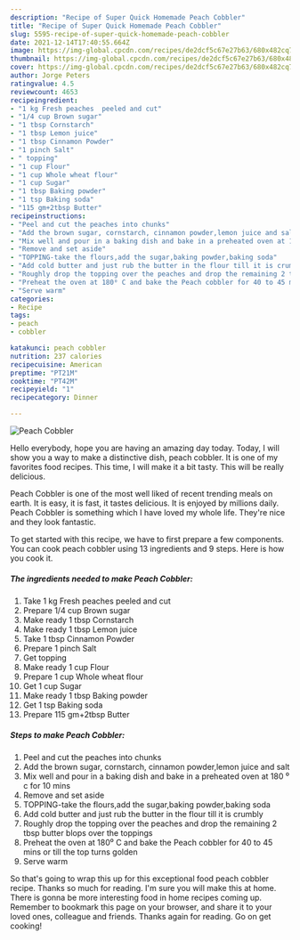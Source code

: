 ```yaml
---
description: "Recipe of Super Quick Homemade Peach Cobbler"
title: "Recipe of Super Quick Homemade Peach Cobbler"
slug: 5595-recipe-of-super-quick-homemade-peach-cobbler
date: 2021-12-14T17:40:55.664Z
image: https://img-global.cpcdn.com/recipes/de2dcf5c67e27b63/680x482cq70/peach-cobbler-recipe-main-photo.jpg
thumbnail: https://img-global.cpcdn.com/recipes/de2dcf5c67e27b63/680x482cq70/peach-cobbler-recipe-main-photo.jpg
cover: https://img-global.cpcdn.com/recipes/de2dcf5c67e27b63/680x482cq70/peach-cobbler-recipe-main-photo.jpg
author: Jorge Peters
ratingvalue: 4.5
reviewcount: 4653
recipeingredient:
- "1 kg Fresh peaches  peeled and cut"
- "1/4 cup Brown sugar"
- "1 tbsp Cornstarch"
- "1 tbsp Lemon juice"
- "1 tbsp Cinnamon Powder"
- "1 pinch Salt"
- " topping"
- "1 cup Flour"
- "1 cup Whole wheat flour"
- "1 cup Sugar"
- "1 tbsp Baking powder"
- "1 tsp Baking soda"
- "115 gm+2tbsp Butter"
recipeinstructions:
- "Peel and cut the peaches into chunks"
- "Add the brown sugar, cornstarch, cinnamon powder,lemon juice and salt"
- "Mix well and pour in a baking dish and bake in a preheated oven at 180 ⁰ c for 10 mins"
- "Remove and set aside"
- "TOPPING-take the flours,add the sugar,baking powder,baking soda"
- "Add cold butter and just rub the butter in the flour till it is crumbly"
- "Roughly drop the topping over the peaches and drop the remaining 2 tbsp butter blops over the toppings"
- "Preheat the oven at 180⁰ C and bake the Peach cobbler for 40 to 45 mins or till the top turns golden"
- "Serve warm"
categories:
- Recipe
tags:
- peach
- cobbler

katakunci: peach cobbler 
nutrition: 237 calories
recipecuisine: American
preptime: "PT21M"
cooktime: "PT42M"
recipeyield: "1"
recipecategory: Dinner

---
```



![Peach Cobbler](https://img-global.cpcdn.com/recipes/de2dcf5c67e27b63/680x482cq70/peach-cobbler-recipe-main-photo.jpg)

Hello everybody, hope you are having an amazing day today. Today, I will show you a way to make a distinctive dish, peach cobbler. It is one of my favorites food recipes. This time, I will make it a bit tasty. This will be really delicious.

Peach Cobbler is one of the most well liked of recent trending meals on earth. It is easy, it is fast, it tastes delicious. It is enjoyed by millions daily. Peach Cobbler is something which I have loved my whole life. They're nice and they look fantastic.




To get started with this recipe, we have to first prepare a few components. You can cook peach cobbler using 13 ingredients and 9 steps. Here is how you cook it.

<!--inarticleads1-->

##### The ingredients needed to make Peach Cobbler:

1. Take 1 kg Fresh peaches  peeled and cut
1. Prepare 1/4 cup Brown sugar
1. Make ready 1 tbsp Cornstarch
1. Make ready 1 tbsp Lemon juice
1. Take 1 tbsp Cinnamon Powder
1. Prepare 1 pinch Salt
1. Get  topping
1. Make ready 1 cup Flour
1. Prepare 1 cup Whole wheat flour
1. Get 1 cup Sugar
1. Make ready 1 tbsp Baking powder
1. Get 1 tsp Baking soda
1. Prepare 115 gm+2tbsp Butter




<!--inarticleads2-->

##### Steps to make Peach Cobbler:

1. Peel and cut the peaches into chunks
1. Add the brown sugar, cornstarch, cinnamon powder,lemon juice and salt
1. Mix well and pour in a baking dish and bake in a preheated oven at 180 ⁰ c for 10 mins
1. Remove and set aside
1. TOPPING-take the flours,add the sugar,baking powder,baking soda
1. Add cold butter and just rub the butter in the flour till it is crumbly
1. Roughly drop the topping over the peaches and drop the remaining 2 tbsp butter blops over the toppings
1. Preheat the oven at 180⁰ C and bake the Peach cobbler for 40 to 45 mins or till the top turns golden
1. Serve warm




So that's going to wrap this up for this exceptional food peach cobbler recipe. Thanks so much for reading. I'm sure you will make this at home. There is gonna be more interesting food in home recipes coming up. Remember to bookmark this page on your browser, and share it to your loved ones, colleague and friends. Thanks again for reading. Go on get cooking!

